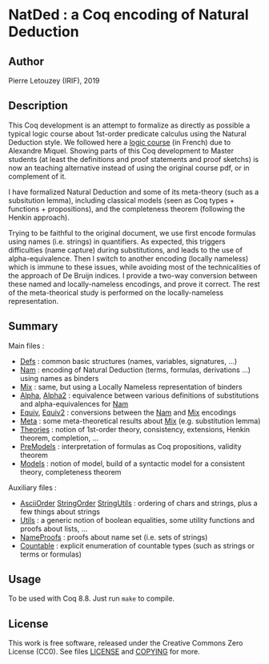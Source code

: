 
NatDed : a Coq encoding of Natural Deduction
============================================

## Author

Pierre Letouzey (IRIF), 2019

## Description

This Coq development is an attempt to formalize as directly as possible a typical logic course about 1st-order predicate calculus using the Natural Deduction style. We followed here a [logic course](http://www.irif.fr/~letouzey/preuves/cours.pdf) (in French) due to Alexandre Miquel. Showing parts of this Coq development to Master students (at least the definitions and proof statements and proof sketchs) is now an teaching alternative instead of using the original course pdf, or in complement of it.

I have formalized Natural Deduction and some of its meta-theory (such as a subsitution lemma), including classical models (seen as Coq types + functions + propositions), and the completeness theorem (following the Henkin approach).

Trying to be faithful to the original document, we use first encode formulas using names (i.e. strings) in quantifiers. As expected, this triggers difficulties (name capture) during substitutions, and leads to the use of alpha-equivalence. Then I switch to another encoding (locally nameless) which is immune to these issues, while avoiding most of the technicalities of the approach of De Bruijn indices. I provide a two-way conversion between these named and locally-nameless encodings, and prove it correct. The rest of the meta-theorical study is performed on the locally-nameless representation.

## Summary

Main files :

 - [Defs](Defs.v) : common basic structures (names, variables, signatures, ...)
 - [Nam](Nam.v) : encoding of Natural Deduction (terms, formulas, derivations ...) using names as binders
 - [Mix](Mix.v) : same, but using a Locally Nameless representation of binders
 - [Alpha](Alpha.v), [Alpha2](Alpha2.v) : equivalence between various definitions of substitutions and alpha-equivalences for [Nam](Nam.v)
 - [Equiv](Equiv.v), [Equiv2](Equiv2.v) : conversions between the [Nam](Nam.v) and [Mix](Mix.v) encodings
 - [Meta](Meta.v) : some meta-theoretical results about [Mix](Mix.v) (e.g. substitution lemma)
 - [Theories](Theories.v) : notion of 1st-order theory, consistency, extensions, Henkin theorem, completion, ...
 - [PreModels](PreModels.v) : interpretation of formulas as Coq propositions, validity theorem
 - [Models](Models.v) : notion of model, build of a syntactic model for a consistent theory, completeness theorem
 
Auxiliary files :

 - [AsciiOrder](AsciiOrder.v) [StringOrder](StringOrder.v) [StringUtils](StringUtils.v) : ordering of chars and strings, plus a few things about strings
 - [Utils](Utils.v) : a generic notion of boolean equalities, some utility functions and proofs about lists, ...
 - [NameProofs](NameProofs.v) : proofs about name set (i.e. sets of strings)
 - [Countable](Countable.v) : explicit enumeration of countable types (such as strings or terms or formulas)

## Usage

To be used with Coq 8.8. Just run `make` to compile.

## License

This work is free software, released under the Creative Commons Zero License (CC0). See files [LICENSE](LICENSE) and [COPYING](COPYING) for more.
